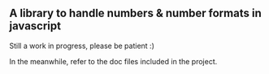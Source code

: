 A library to handle numbers & number formats in javascript
---
Still a work in progress, please be patient :)

In the meanwhile, refer to the doc files included in the project.
